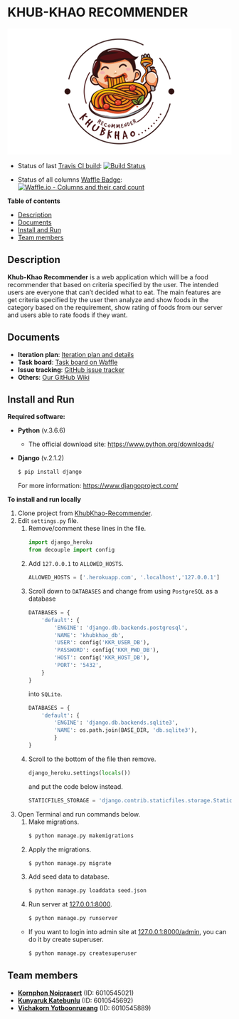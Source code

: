 # KHUB-KHAO RECOMMENDER

![bg](khubkhaoapp/static/khubkhaoapp/images/bg.png)

- Status of last [Travis CI build](https://travis-ci.org/NokKbl/khubkhao-recommender): [![Build Status](https://travis-ci.org/NokKbl/khubkhao-recommender.svg?branch=master)](https://travis-ci.org/NokKbl/khubkhao-recommender)

- Status of all columns [Waffle Badge](https://waffle.io/NokKbl/khubkhao-recommender): [![Waffle.io - Columns and their card count](https://badge.waffle.io/NokKbl/khubkhao-recommender.svg?columns=all)](https://waffle.io/NokKbl/khubkhao-recommender)

**Table of contents**
- [Description](#description)
- [Documents](#documents)
- [Install and Run](#install-and-run)
- [Team members](#team-members)


## Description
**Khub-Khao Recommender** is a web application which will be a food recommender that based on criteria specified by the user. The intended users are everyone that can’t decided what to eat. The main features are get criteria specified by the user then analyze and show foods in the category based on the requirement, show rating of foods from our server and users able to rate foods if they want.


## Documents
- **Iteration plan**: [Iteration plan and details](https://github.com/NokKbl/khubkhao-recommender/wiki/Iteration-plan-and-details)
- **Task board**: [Task board on Waffle](https://waffle.io/NokKbl/khubkhao-recommender)
- **Issue tracking**: [GitHub issue tracker](https://github.com/NokKbl/khubkhao-recommender/issues)
- **Others**: [Our GitHub Wiki](https://github.com/NokKbl/khubkhao-recommender/wiki)


## Install and Run
**Required software:**
- **Python** (v.3.6.6)

    * The official download site: https://www.python.org/downloads/

- **Django** (v.2.1.2)
    ```bash
    $ pip install django
    ```
    For more information: https://www.djangoproject.com/


**To install and run locally**
1. Clone project from [KhubKhao-Recommender](https://github.com/NokKbl/khubkhao-recommender.git).
2. Edit `settings.py` file.
    1. Remove/comment these lines in the file.
        ```python
        import django_heroku
        from decouple import config
        ```
    2. Add `127.0.0.1` to `ALLOWED_HOSTS`.
        ```python
        ALLOWED_HOSTS = ['.herokuapp.com', '.localhost','127.0.0.1']
        ```
    3. Scroll down to `DATABASES` and change from using `PostgreSQL` as a database
        ```python
        DATABASES = {
            'default': {
                'ENGINE': 'django.db.backends.postgresql',
                'NAME': 'khubkhao_db',
                'USER': config('KKR_USER_DB'),
                'PASSWORD': config('KKR_PWD_DB'),
                'HOST': config('KKR_HOST_DB'),
                'PORT': '5432',
            }
        }
        ```
        into `SQLite`.
        ```python
        DATABASES = {
            'default': {
                'ENGINE': 'django.db.backends.sqlite3',
                'NAME': os.path.join(BASE_DIR, 'db.sqlite3'),
                }
        }
        ```
    4. Scroll to the bottom of the file then remove.
        ```python
        django_heroku.settings(locals())
        ```
        and put the code below instead.
        ```python
        STATICFILES_STORAGE = 'django.contrib.staticfiles.storage.StaticFilesStorage'
        ```
3. Open Terminal and run commands below.
    1. Make migrations.
        ```bash
        $ python manage.py makemigrations
        ```
    2. Apply the migrations.
        ```bash
        $ python manage.py migrate
        ```
    3. Add seed data to database.
        ```bash
        $ python manage.py loaddata seed.json
        ```
    4. Run server at [127.0.0.1:8000](http://q1127.0.0.1:8000).
        ```bash
        $ python manage.py runserver
        ```
    * If you want to login into admin site at [127.0.0.1:8000/admin](http://127.0.0.1:8000/admin), you can do it by create superuser.
        ```bash
        $ python manage.py createsuperuser
        ```


## Team members
- [**Kornphon Noiprasert**](https://github.com/Driveiei) (ID: 6010545021)
- [**Kunyaruk Katebunlu**](https://github.com/NokKbl) (ID: 6010545692)
- [**Vichakorn Yotboonrueang**](https://github.com/Newaz2542) (ID: 6010545889)
